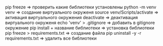 pip freeze => проверить какие библиотеки установлены
python -m venv venv => создание виртуального окруженя
source venv/Scripts/activate => активация виртуального окружения
deactivate => деактивация виртуального окруженя
echo 'venv' > .gitignore => добавить в gitignore окружение
pip install + название библиотеки => установка библиотеки
pip freeze > requirements.txt => создание файла
pip uninstall -y -r  requirements.txt => удалить все библиотеки